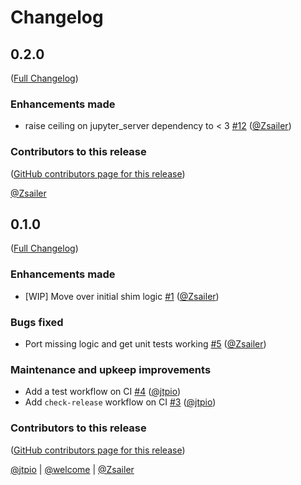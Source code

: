 # Changelog

<!-- <START NEW CHANGELOG ENTRY> -->

## 0.2.0

([Full Changelog](https://github.com/jupyter/notebook_shim/compare/v0.1.0...a54d74c04bf9d17bc70e78de9862ff89ee741d45))

### Enhancements made

- raise ceiling on jupyter_server dependency to < 3 [#12](https://github.com/jupyter/notebook_shim/pull/12) ([@Zsailer](https://github.com/Zsailer))

### Contributors to this release

([GitHub contributors page for this release](https://github.com/jupyter/notebook_shim/graphs/contributors?from=2022-02-10&to=2022-09-08&type=c))

[@Zsailer](https://github.com/search?q=repo%3Ajupyter%2Fnotebook_shim+involves%3AZsailer+updated%3A2022-02-10..2022-09-08&type=Issues)

<!-- <END NEW CHANGELOG ENTRY> -->

## 0.1.0

([Full Changelog](https://github.com/jupyterlab/notebook_shim/compare/first-commit...5b433fa298f741c7d71c9a3e7e85f17b2207300f))

### Enhancements made

- [WIP] Move over initial shim logic [#1](https://github.com/jupyterlab/notebook_shim/pull/1) ([@Zsailer](https://github.com/Zsailer))

### Bugs fixed

- Port missing logic and get unit tests working [#5](https://github.com/jupyterlab/notebook_shim/pull/5) ([@Zsailer](https://github.com/Zsailer))

### Maintenance and upkeep improvements

- Add a test workflow on CI [#4](https://github.com/jupyterlab/notebook_shim/pull/4) ([@jtpio](https://github.com/jtpio))
- Add `check-release` workflow on CI [#3](https://github.com/jupyterlab/notebook_shim/pull/3) ([@jtpio](https://github.com/jtpio))

### Contributors to this release

([GitHub contributors page for this release](https://github.com/jupyterlab/notebook_shim/graphs/contributors?from=2022-01-19&to=2022-02-10&type=c))

[@jtpio](https://github.com/search?q=repo%3Ajupyterlab%2Fnotebook_shim+involves%3Ajtpio+updated%3A2022-01-19..2022-02-10&type=Issues) | [@welcome](https://github.com/search?q=repo%3Ajupyterlab%2Fnotebook_shim+involves%3Awelcome+updated%3A2022-01-19..2022-02-10&type=Issues) | [@Zsailer](https://github.com/search?q=repo%3Ajupyterlab%2Fnotebook_shim+involves%3AZsailer+updated%3A2022-01-19..2022-02-10&type=Issues)

